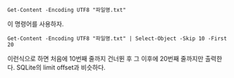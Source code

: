 ```
Get-Content -Encoding UTF8 "파일명.txt"
```
이 명령어를 사용하자.
```
Get-Content -Encoding UTF8 "파일명.txt" | Select-Object -Skip 10 -First 20
```
이런식으로 하면 처음에 10번째 줄까지 건너뛴 후 그 이후에 20번째 줄까지만 출력한다.
SQLite의 limit offset과 비슷하다.